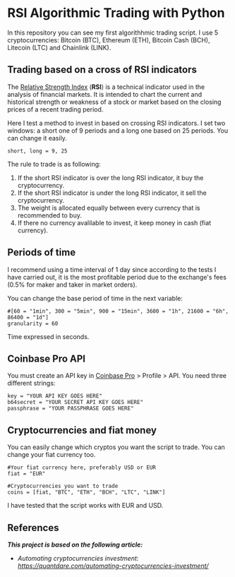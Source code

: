 # RSI Algorithmic Trading with Python

In this repository you can see my first algorithhmic trading script. I use 5 cryptocurrencies: Bitcoin (BTC), Ethereum (ETH), Bitcoin Cash (BCH), Litecoin (LTC) and Chainlink (LINK).

## Trading based on a cross of RSI indicators

The  [Relative Strength Index](https://en.wikipedia.org/wiki/Relative_strength_index) (**RSI**) is a technical indicator used in the analysis of financial markets. It is intended to chart the current and historical strength or weakness of a stock or market based on the closing prices of a recent trading period.

Here I test a method to invest in based on crossing RSI indicators. I set two windows: a short one of 9 periods and a long one based on 25 periods. You can change it easily.

```
short, long = 9, 25
```

The rule to trade is as following:

1. If the short RSI indicator is over the long RSI indicator, it buy the cryptocurrency.
2. If the short RSI indicator is under the long RSI indicator, it sell the cryptocurrency.
3. The weight is allocated equally between every currency that is recommended to buy.
4. If there no currency avalilable to invest, it keep money in cash (fiat currency).

## Periods of time

I recommend using a time interval of 1 day since according to the tests I have carried out, it is the most profitable period due to the exchange's fees (0.5% for maker and taker in market orders).

You can change the base period of time in the next variable:

```
#[60 = "1min", 300 = "5min", 900 = "15min", 3600 = "1h", 21600 = "6h", 86400 = "1d"]
granularity = 60
```
Time expressed in seconds.

## Coinbase Pro API

You must create an API key in [Coinbase Pro](https://pro.coinbase.com/) > Profile > API. You need three different strings:

```
key = "YOUR API KEY GOES HERE"
b64secret = "YOUR SECRET API KEY GOES HERE"
passphrase = "YOUR PASSPHRASE GOES HERE"
```

## Cryptocurrencies and fiat money

You can easily change which cryptos you want the script to trade. You can change your fiat currency too.

```
#Your fiat currency here, preferably USD or EUR
fiat = "EUR"

#Cryptocurrencies you want to trade
coins = [fiat, "BTC", "ETH", "BCH", "LTC", "LINK"]
```

I have tested that the script works with EUR and USD.


## References
***This project is based on the following article:***
- *Automating cryptocurrencies investment: https://quantdare.com/automating-cryptocurrencies-investment/*
